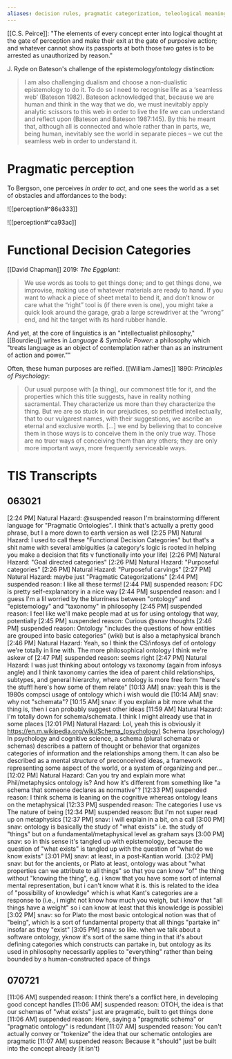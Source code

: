 ```yaml
---
aliases: decision rules, pragmatic categorization, teleological meaning
---
```


[[C.S. Peirce]]: "The elements of every concept enter into logical thought at the gate of perception and make their exit at the gate of purposive action; and whatever cannot show its passports at both those two gates is to be arrested as unauthorized by reason."

J. Ryde on Bateson's challenge of the epistemology/ontology distinction:
> I am also challenging dualism and choose a non-dualistic epistemology to do it. To do so I need to recognise life as a ‘seamless web’ (Bateson 1982). Bateson acknowledged that, because we are human and think in the way that we do, we must inevitably apply analytic scissors to this web in order to live the life we can understand and reflect upon (Bateson and Bateson 1987:145). By this he meant that, although all is connected and whole rather than in parts, we, being human, inevitably see the world in separate pieces – we cut the seamless web in order to understand it.

# Pragmatic perception
To Bergson, one perceives _in order to act_, and one sees the world as a set of obstacles and affordances to the body:

![[perception#^86e333]]

![[perception#^ca93ac]]

# Functional Decision Categories

[[David Chapman]] 2019: *The Eggplant*:

> We use words as tools to get things done; and to get things done, we improvise, making use of whatever materials are ready to hand. If you want to whack a piece of sheet metal to bend it, and don’t know or care what the “right” tool is (if there even is one), you might take a quick look around the garage, grab a large screwdriver at the “wrong” end, and hit the target with its hard rubber handle.

And yet, at the core of linguistics is an "intellectualist philosophy," [[Bourdieu]] writes in _Language & Symbolic Power_: a philosophy which "treats language as an object of contemplation rather than as an instrument of action and power.""

Often, these human purposes are reified. [[William James]] 1890: *Principles of Psychology*:

> Our usual purpose with [a thing], our commonest title for it, and the properties which this title suggests, have in reality nothing sacramental. They characterize us more than they characterize the thing. But we are so stuck in our prejudices, so petrified intellectually, that to our vulgarest names, with their suggestions, we ascribe an eternal and exclusive worth. [...] we end by believing that to conceive them in those ways is to conceive them in the only true way. Those are no truer ways of conceiving them than any others; they are only more important ways, more frequently serviceable ways. 

# TIS Transcripts

## 063021

[2:24 PM] Natural Hazard: @suspended reason I'm brainstorming different language for "Pragmatic Ontologies". I think that's actually a pretty good phrase, but I a more down to earth version as well
[2:25 PM] Natural Hazard: I used to call these "Functional Decision Categories" but that's a shit name with several ambiguities (a category's logic is rooted in helping you make a decision that fits v functionally into your life)
[2:26 PM] Natural Hazard: "Goal directed categories"
[2:26 PM] Natural Hazard: "Purposeful categories"
[2:26 PM] Natural Hazard: "Purposeful carvings"
[2:27 PM] Natural Hazard: maybe just "Pragmatic Categorizations"
[2:44 PM] suspended reason: I like all these terms!
[2:44 PM] suspended reason: FDC is pretty self-explanatory in a nice way
[2:44 PM] suspended reason: and I guess I'm a lil worried by the blurriness between "ontology" and "epistemology" and "taxonomy" in philosophy
[2:45 PM] suspended reason: I feel like we'll make people mad at us for using ontology that way, potentially
[2:45 PM] suspended reason: Curious @snav thoughts
[2:46 PM] suspended reason: Ontology "includes the questions of how entities are grouped into basic categories" (wiki) but is also a metaphysical branch
[2:46 PM] Natural Hazard: Yeah, so I think the CS/infosys def of ontology we're totally in line with. The more philosophical ontology I think we're askew of
[2:47 PM] suspended reason: seems right
[2:47 PM] Natural Hazard: I was just thinking about ontology vs taxonomy (again from infosys angle) and I think taxonomy carries the idea of parent child relationships, subtypes, and general hierarchy, where ontology is more free form "here's the stuff! here's how some of them relate"
[10:13 AM] snav: yeah this is the 1980s compsci usage of ontology which i wish would die
[10:14 AM] snav: why not "schemata"?
[10:15 AM] snav: if you explain a bit more what the thing is, then i can probably suggest other ideas
[11:59 AM] Natural Hazard: I'm totally down for schema/schemata. I think I might already use that in some places
[12:01 PM] Natural Hazard: Lol, yeah this is obviously it https://en.m.wikipedia.org/wiki/Schema_(psychology)
Schema (psychology)
In psychology and cognitive science, a schema (plural schemata or schemas) describes a pattern of thought or behavior that organizes categories of information and the relationships among them. It can also be described as a mental structure of preconceived ideas, a framework representing some aspect of the world, or a system of organizing and per...
[12:02 PM] Natural Hazard: Can you try and explain more what Phil/metaphysics ontology is? And how it's different from something like "a schema that someone declares as normative"?
[12:33 PM] suspended reason: I think schema is leaning on the cognitive whereas ontology leans on the metaphysical
[12:33 PM] suspended reason: The categories I use vs The nature of being
[12:34 PM] suspended reason: But I'm not super read up on metaphysics
[12:37 PM] snav: i will explain in a bit, on a call
[3:00 PM] snav: ontology is basically the study of "what exists" i.e. the study of "things" but on a fundamental/metaphysical level as graham says
[3:00 PM] snav: so in this sense it's tangled up with epistemology, because the question of "what exists" is tangled up with the question of "what do we know exists"
[3:01 PM] snav: at least, in a post-Kantian world.
[3:02 PM] snav: but for the ancients, or Plato at least, ontology was about "what properties can we attribute to all things" so that you can know "of" the thing without "knowing the thing", e.g. i know that you have some sort of internal mental representation, but i can't know what it is. this is related to the idea of "possibility of knowledge" which is what Kant's categories are a response to (i.e., i might not know how much you weigh, but i know that "all things have a weight" so i can know at least that this knowledge is possible)
[3:02 PM] snav: so for Plato the most basic ontological notion was that of "being", which is a sort of fundamental property that all things "partake in" insofar as they "exist"
[3:05 PM] snav: so like. when we talk about a software ontology, yknow it's sort of the same thing in that it's about defining categories which constructs can partake in, but ontology as its used in philosophy necessarily applies to "everything" rather than being bounded by a human-constructed space of things

## 070721

[11:06 AM] suspended reason: I think there's a conflict here, in developing good concept handles
[11:06 AM] suspended reason: OTOH, the idea is that our schemas of "what exists" just are pragmatic, built to get things done
[11:06 AM] suspended reason: Here, saying a "pragmatic schema" or "pragmatic ontology" is redundant
[11:07 AM] suspended reason: You can't actually convey or "tokenize" the idea that our schematic ontologies are pragmatic
[11:07 AM] suspended reason: Because it "should" just be built into the concept already (it isn't)